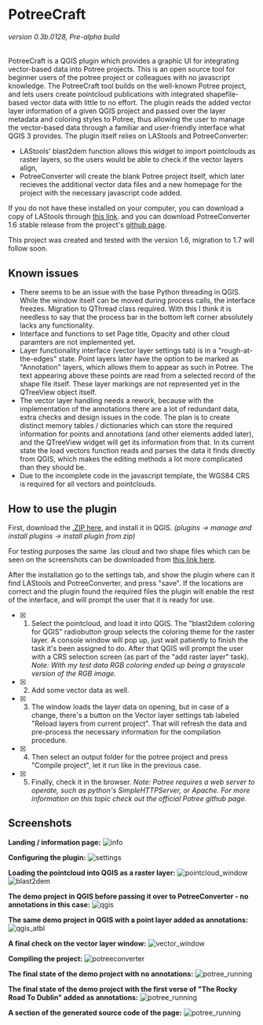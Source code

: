 # PotreeCraft
###### version 0.3b.0128, Pre-alpha build

PotreeCraft is a QGIS plugin which provides a graphic UI for integrating vector-based data into Potree projects.
This is an open source tool for beginner users of the potree project or colleagues with no javascript knowledge. The PotreeCraft tool builds on the well-known Potree project, and lets users create pointcloud publications with integrated shapefile-based vector data with little to no effort. The plugin reads the added vector layer information of a given QGIS project and passed over the layer metadata and coloring styles to Potree, thus allowing the user to manage the vector-based data through a familiar and user-friendly interface what QGIS 3 provides.
The plugin itself relies on LAStools and PotreeConverter:
- LAStools' blast2dem function allows this widget to import pointclouds as raster layers, so the users would be able to check if the vector layers align,
- PotreeConverter will create the blank Potree project itself, which later recieves the additional vector data files and a new homepage for the project with the necessary javascript code added.

If you do not have these installed on your computer, you can download a copy of LAStools through [this link](https://mega.nz/#!GhFxVKqD!7fD5PeldRdDT6j9O4_zoIgSDc82KnOjP0B2bgHPlH-s). 
and you can download PotreeConverter 1.6 stable release from the project's [github page](https://github.com/potree/PotreeConverter/releases/tag/1.6).

This project was created and tested with the version 1.6, migration to 1.7 will follow soon.

## Known issues
- There seems to be an issue with the base Python threading in QGIS. While the window itself can be moved during process calls, the interface freezes. Migration to QThread class required. With this I think it is needless to say that the process bar in the bottom left corner absolutely lacks any functionality.
- Interface and functions to set Page title, Opacity and other cloud paramters are not implemented yet.
- Layer functionality interface (vector layer settings tab) is in a "rough-at-the-edges" state. Point layers later have the option to be marked as "Annotation" layers, which allows them to appear as such in Potree. The text appearing above these points are read from a selected record of the shape file itself. These layer markings are not represented yet in the QTreeView object itself.
- The vector layer handling needs a rework, because with the implementation of the annotations there are a lot of redundant data, extra checks and design issues in the code. The plan is to create distinct memory tables / dictionaries which can store the required information for points and annotations (and other elements added later), and the QTreeView widget will get its information from that. In its current state the load vectors function reads and parses the data it finds directly from QGIS, which makes the editing methods a lot more complicated than they should be.
- Due to the incomplete code in the javascript template, the WGS84 CRS is required for all vectors and pointclouds. 


## How to use the plugin

First, download the [.ZIP here](https://github.com/ThomasFarmer/PotreeCraft/tree/master/_build_), and install it in QGIS. *(plugins -> manage and install plugins -> install plugin from zip)*

For testing purposes the same .las cloud and two shape files which can be seen on the screenshots can be downloaded from [this link here](https://mega.nz/#!m48E3SrC!GvYnKGQ_2k2lBCbRszaMi26UjHj7SSvO9VVOP-p0y9Q).

After the installation go to the settings tab, and show the plugin where can it find LAStools and PotreeConverter, and press "save". If the locations are correct and the plugin found the required files the plugin will enable the rest of the interface, and will prompt the user that it is ready for use.

- [x] 1. Select the pointcloud, and load it into QGIS. The "blast2dem coloring for QGIS" radiobutton group selects the coloring theme for the raster layer. A console window will pop up, just wait patiently to finish the task it's been assigned to do. After that QGIS will prompt the user with a CRS selection screen (as part of the "add raster layer" task). *Note: With my test data RGB coloring ended up being a grayscale version of the RGB image.*
- [x] 2. Add some vector data as well.
- [x] 3. The window loads the layer data on opening, but in case of a change, there's a button on the Vector layer settings tab labeled "Reload layers from current project". That will refresh the data and pre-process the necessary information for the compilation procedure.
- [x] 4. Then select an output folder for the potree project and press "Compile project", let it run like in the previous case.
- [x] 5. Finally, check it in the browser. *Note: Potree requires a web server to operate, such as python's SimpleHTTPServer, or Apache. For more information on this topic check out the official Potree github page.*

## Screenshots
**Landing / information page:**
![info](https://raw.githubusercontent.com/ThomasFarmer/PotreeCraft/master/_doc_/about_window.jpg)

**Configuring the plugin:**
![settings](https://raw.githubusercontent.com/ThomasFarmer/PotreeCraft/master/_doc_/settings_window.jpg)

**Loading the pointcloud into QGIS as a raster layer:**
![pointcloud_window](https://raw.githubusercontent.com/ThomasFarmer/PotreeCraft/master/_doc_/pointcloud_window.jpg)
![blast2dem](https://raw.githubusercontent.com/ThomasFarmer/PotreeCraft/master/_doc_/blast2dem_running.jpg)

**The demo project in QGIS before passing it over to PotreeConverter - no annotations in this case:**
![qgis](https://raw.githubusercontent.com/ThomasFarmer/PotreeCraft/master/_doc_/qgis_project.jpg)

**The same demo project in QGIS with a point layer added as annotations:**
![qgis_atbl](https://raw.githubusercontent.com/ThomasFarmer/PotreeCraft/master/_doc_/attribute_table.jpg)

**A final check on the vector layer window:**
![vector_window](https://raw.githubusercontent.com/ThomasFarmer/PotreeCraft/master/_doc_/vector_window.jpg)

**Compiling the project:**
![potreeconverter](https://raw.githubusercontent.com/ThomasFarmer/PotreeCraft/master/_doc_/potreeconverter_running.jpg)

**The final state of the demo project with no annotations:**
![potree_running](https://raw.githubusercontent.com/ThomasFarmer/PotreeCraft/master/_doc_/potree_running_1130.jpg)

**The final state of the demo project with the first verse of "The Rocky Road To Dublin" added as annotations:**
![potree_running](https://raw.githubusercontent.com/ThomasFarmer/PotreeCraft/master/_doc_/potree_running_with_annots_1203.jpg)

**A section of the generated source code of the page:**
![potree_running](https://raw.githubusercontent.com/ThomasFarmer/PotreeCraft/master/_doc_/potree_page_source_code.jpg)

